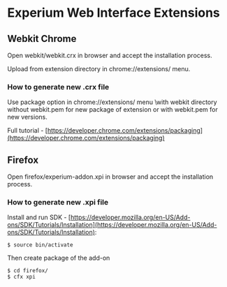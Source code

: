 Experium Web Interface Extensions
=======================

## Webkit Chrome

Open webkit/webkit.crx in browser and accept the installation process.

Upload from extension directory in chrome://extensions/ menu.

### How to generate new .crx file

Use package option in chrome://extensions/ menu \with webkit directory without webkit.pem for new package of extension or with webkit.pem for new versions.

Full tutorial - [https://developer.chrome.com/extensions/packaging](https://developer.chrome.com/extensions/packaging)

## Firefox

Open firefox/experium-addon.xpi in browser and accept the installation process.

### How to generate new .xpi file

Install and run SDK - [https://developer.mozilla.org/en-US/Add-ons/SDK/Tutorials/Installation](https://developer.mozilla.org/en-US/Add-ons/SDK/Tutorials/Installation):

    $ source bin/activate

Then create package of the add-on

    $ cd firefox/
    $ cfx xpi